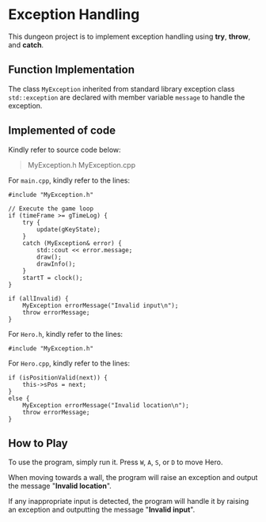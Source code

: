 # Exception Handling
This dungeon project is to implement exception handling using **try**, **throw**, and **catch**.

## Function Implementation
The class `MyException` inherited from standard library exception class `std::exception` are declared with member variable `message` to handle the exception.

## Implemented of code
Kindly refer to source code below:
> MyException.h
> MyException.cpp

For `main.cpp`, kindly refer to the lines:
```cpp=13
#include "MyException.h"
```
```cpp=112
// Execute the game loop
if (timeFrame >= gTimeLog) {
    try {
        update(gKeyState);
    }
    catch (MyException& error) {
        std::cout << error.message;
        draw();
        drawInfo();
    }
    startT = clock();
}
```
```cpp=504
if (allInvalid) {
    MyException errorMessage("Invalid input\n");
    throw errorMessage;
}
```
For `Hero.h`, kindly refer to the lines:
```cpp=12
#include "MyException.h"
```
For `Hero.cpp`, kindly refer to the lines:
```cpp=145
if (isPositionValid(next)) {
    this->sPos = next;
}
else {
    MyException errorMessage("Invalid location\n");
    throw errorMessage;
}
```

## How to Play
To use the program, simply run it. Press `W`, `A`, `S`, or `D` to move Hero. 

When moving towards a wall, the program will raise an exception and output the message "**Invalid location**".

If any inappropriate input is detected, the program will handle it by raising an exception and outputting the message "**Invalid input**".

